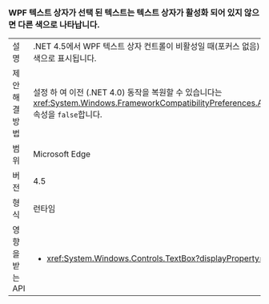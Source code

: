 ### <a name="wpf-textbox-selected-text-appears-a-different-color-when-the-text-box-is-inactive"></a>WPF 텍스트 상자가 선택 된 텍스트는 텍스트 상자가 활성화 되어 있지 않으면 다른 색으로 나타납니다.

|   |   |
|---|---|
|설명|.NET 4.5에서 WPF 텍스트 상자 컨트롤이 비활성일 때(포커스 없음) 상자 안의 선택된 텍스트가 컨트롤이 활성화될 때와 다른 색으로 표시됩니다.|
|제안 해결 방법|설정 하 여 이전 (.NET 4.0) 동작을 복원할 수 있습니다는 <xref:System.Windows.FrameworkCompatibilityPreferences.AreInactiveSelectionHighlightBrushKeysSupported> 속성을 <code>false</code>합니다.|
|범위|Microsoft Edge|
|버전|4.5|
|형식|런타임|
|영향을 받는 API|<ul><li><xref:System.Windows.Controls.TextBox?displayProperty=nameWithType></li></ul>|

